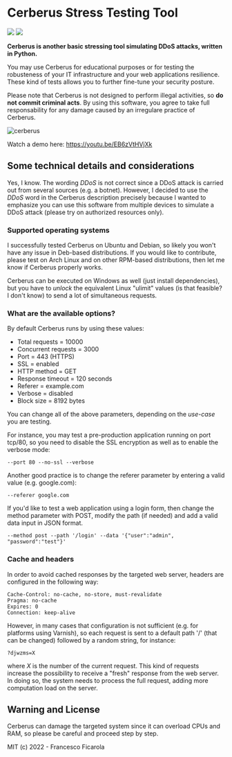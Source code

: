  # Cerberus Stress Testing Tool
 
<img  src="https://img.shields.io/badge/Python-3.8-blue">  <img  src="https://img.shields.io/badge/Licence-MIT-yellowgreen">

**Cerberus is another basic stressing tool simulating DDoS attacks, written in Python.**

You may use Cerberus for educational purposes or for testing the robusteness of your IT infrastructure and your web applications resilience. These kind of tests allows you to further fine-tune your security posture.

Please note that Cerberus is not designed to perform illegal activities, so **do not commit criminal acts**. By using this software, you agree to take full responsability for any damage caused by an irregulare practice of Cerberus.

![cerberus](https://user-images.githubusercontent.com/1279595/193843080-009b3380-4aa3-44d6-9329-c2a18f91801a.png)

Watch a demo here: https://youtu.be/EB6zVtHVjXk

## Some technical details and considerations

Yes, I know. The wording _DDoS_ is not correct since a DDoS attack is carried out from several sources (e.g. a botnet).  However, I decided to use the _DDoS_ word in the Cerberus description precisely because I wanted to emphasize you can use this software from multiple devices to simulate a DDoS attack (please try on authorized resources only).

### Supported operating systems

I successfully tested Cerberus on Ubuntu and Debian, so likely you won't have any issue in Deb-based distributions. If you would like to contribute, please test on Arch Linux and on other RPM-based distributions, then let me know if Cerberus properly works.

Cerberus can be executed on Windows as well (just install dependencies), but you have to _unlock_ the equivalent Linux "ulimit" values (is that feasible? I don't know) to send a lot of simultaneous requests.

### What are the available options?

By default Cerberus runs by using these values:

* Total requests = 10000
* Concurrent requests = 3000
* Port = 443 (HTTPS)
* SSL = enabled
* HTTP method = GET
* Response timeout = 120 seconds
* Referer = example.com
* Verbose = disabled
* Block size = 8192 bytes

You can change all of the above parameters, depending on the _use-case_ you are testing.

For instance, you may test a pre-production application running on port tcp/80, so you need to disable the SSL encryption as well as to enable the verbose mode:

    --port 80 --no-ssl --verbose

Another good practice is to change the referer parameter by entering a valid value (e.g. google.com):

    --referer google.com

If you'd like to test a web application using a login form, then change the method parameter with POST, modify the path (if needed) and add a valid data input in JSON format.

    --method post --path '/login' --data '{"user":"admin", "password":"test"}'

### Cache and headers

In order to avoid cached responses by the targeted web server, headers are configured in the following way:

    Cache-Control: no-cache, no-store, must-revalidate
    Pragma: no-cache
    Expires: 0
    Connection: keep-alive

However, in many cases that configuration is not sufficient (e.g. for platforms using Varnish), so each request is sent to a default path '/' (that can be changed) followed by a random string, for instance:

    ?djwzms=X

where _X_ is the number of the current request. This kind of requests increase the possibility to receive a "fresh" response from the web server. In doing so, the system needs to process the full request, adding more computation load on the server.

## Warning and License

Cerberus can damage the targeted system since it can overload CPUs and RAM, so please be careful and proceed step by step.

MIT (c) 2022 - Francesco Ficarola
